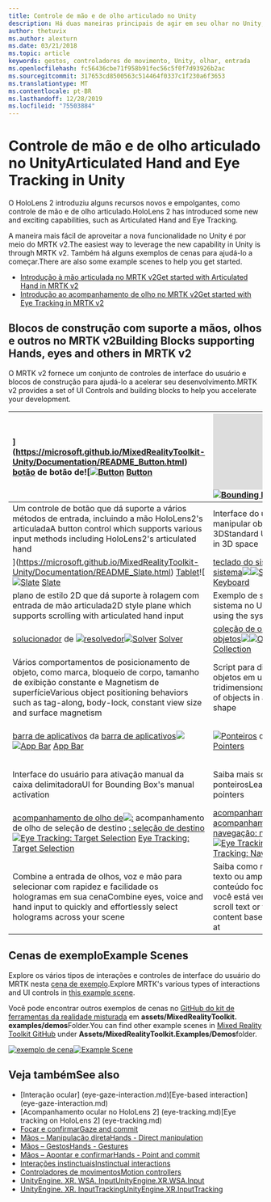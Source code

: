 ```yaml
---
title: Controle de mão e de olho articulado no Unity
description: Há duas maneiras principais de agir em seu olhar no Unity, gestos de mão e controladores de movimento.
author: thetuvix
ms.author: alexturn
ms.date: 03/21/2018
ms.topic: article
keywords: gestos, controladores de movimento, Unity, olhar, entrada
ms.openlocfilehash: fc56436cbe71f958b91fec56c5f0f7d93926b2ac
ms.sourcegitcommit: 317653cd8500563c514464f0337c1f230a6f3653
ms.translationtype: MT
ms.contentlocale: pt-BR
ms.lasthandoff: 12/28/2019
ms.locfileid: "75503884"
---
```

# <a name="articulated-hand-and-eye-tracking-in-unity"></a><span data-ttu-id="59bec-104">Controle de mão e de olho articulado no Unity</span><span class="sxs-lookup"><span data-stu-id="59bec-104">Articulated Hand and Eye Tracking in Unity</span></span>

<span data-ttu-id="59bec-105">O HoloLens 2 introduziu alguns recursos novos e empolgantes, como controle de mão e de olho articulado.</span><span class="sxs-lookup"><span data-stu-id="59bec-105">HoloLens 2 has introduced some new and exciting capabilities, such as Articulated Hand and Eye Tracking.</span></span>

<span data-ttu-id="59bec-106">A maneira mais fácil de aproveitar a nova funcionalidade no Unity é por meio do MRTK v2.</span><span class="sxs-lookup"><span data-stu-id="59bec-106">The easiest way to leverage the new capability in Unity is through MRTK v2.</span></span> <span data-ttu-id="59bec-107">Também há alguns exemplos de cenas para ajudá-lo a começar.</span><span class="sxs-lookup"><span data-stu-id="59bec-107">There are also some example scenes to help you get started.</span></span>

* [<span data-ttu-id="59bec-108">Introdução à mão articulada no MRTK v2</span><span class="sxs-lookup"><span data-stu-id="59bec-108">Get started with Articulated Hand  in MRTK v2</span></span>](https://microsoft.github.io/MixedRealityToolkit-Unity/Documentation/Input/HandTracking.html)
* [<span data-ttu-id="59bec-109">Introdução ao acompanhamento de olho no MRTK v2</span><span class="sxs-lookup"><span data-stu-id="59bec-109">Get started with Eye Tracking in MRTK v2</span></span>](https://microsoft.github.io/MixedRealityToolkit-Unity/Documentation/EyeTracking/EyeTracking_Main.html)

## <a name="building-blocks-supporting-hands-eyes-and-others-in-mrtk-v2"></a><span data-ttu-id="59bec-110">Blocos de construção com suporte a mãos, olhos e outros no MRTK v2</span><span class="sxs-lookup"><span data-stu-id="59bec-110">Building Blocks supporting Hands, eyes and others in MRTK v2</span></span>

<span data-ttu-id="59bec-111">O MRTK v2 fornece um conjunto de controles de interface do usuário e blocos de construção para ajudá-lo a acelerar seu desenvolvimento.</span><span class="sxs-lookup"><span data-stu-id="59bec-111">MRTK v2 provides a set of UI Controls and building blocks to help you accelerate your development.</span></span>

|  <span data-ttu-id="59bec-112">[](images/MRTK_Button_Main.png)](https://microsoft.github.io/MixedRealityToolkit-Unity/Documentation/README_Button.html) [botão](https://microsoft.github.io/MixedRealityToolkit-Unity/Documentation/README_Button.html) de botão de![</span><span class="sxs-lookup"><span data-stu-id="59bec-112">[![Button](images/MRTK_Button_Main.png)](https://microsoft.github.io/MixedRealityToolkit-Unity/Documentation/README_Button.html) [Button](https://microsoft.github.io/MixedRealityToolkit-Unity/Documentation/README_Button.html)</span></span> | <span data-ttu-id="59bec-113">![[caixa](https://microsoft.github.io/MixedRealityToolkit-Unity/Documentation/README_BoundingBox.html) delimitadora de [caixa delimitadora](images/MRTK_BoundingBox_Main.png)](https://microsoft.github.io/MixedRealityToolkit-Unity/Documentation/README_BoundingBox.html)</span><span class="sxs-lookup"><span data-stu-id="59bec-113">[![Bounding Box](images/MRTK_BoundingBox_Main.png)](https://microsoft.github.io/MixedRealityToolkit-Unity/Documentation/README_BoundingBox.html) [Bounding Box](https://microsoft.github.io/MixedRealityToolkit-Unity/Documentation/README_BoundingBox.html)</span></span> | <span data-ttu-id="59bec-114">[manipulador de manipulação](https://microsoft.github.io/MixedRealityToolkit-Unity/Documentation/README_ManipulationHandler.html) do [manipulador de manipulação![](images/MRTK_Manipulation_Main.png)](https://microsoft.github.io/MixedRealityToolkit-Unity/Documentation/README_ManipulationHandler.html)</span><span class="sxs-lookup"><span data-stu-id="59bec-114">[![Manipulation Handler](images/MRTK_Manipulation_Main.png)](https://microsoft.github.io/MixedRealityToolkit-Unity/Documentation/README_ManipulationHandler.html) [Manipulation Handler](https://microsoft.github.io/MixedRealityToolkit-Unity/Documentation/README_ManipulationHandler.html)</span></span> |
|:--- | :--- | :--- |
| <span data-ttu-id="59bec-115">Um controle de botão que dá suporte a vários métodos de entrada, incluindo a mão HoloLens2's articulada</span><span class="sxs-lookup"><span data-stu-id="59bec-115">A button control which supports various input methods including HoloLens2's articulated hand</span></span> | <span data-ttu-id="59bec-116">Interface do usuário padrão para manipular objetos no espaço 3D</span><span class="sxs-lookup"><span data-stu-id="59bec-116">Standard UI for manipulating objects in 3D space</span></span> | <span data-ttu-id="59bec-117">Script para manipular objetos com uma ou duas mãos</span><span class="sxs-lookup"><span data-stu-id="59bec-117">Script for manipulating objects with one or two hands</span></span> |
|  <span data-ttu-id="59bec-118">[](images/MRTK_Slate_Main.png)](https://microsoft.github.io/MixedRealityToolkit-Unity/Documentation/README_Slate.html) [Tablet](https://microsoft.github.io/MixedRealityToolkit-Unity/Documentation/README_Slate.html)![</span><span class="sxs-lookup"><span data-stu-id="59bec-118">[![Slate](images/MRTK_Slate_Main.png)](https://microsoft.github.io/MixedRealityToolkit-Unity/Documentation/README_Slate.html) [Slate](https://microsoft.github.io/MixedRealityToolkit-Unity/Documentation/README_Slate.html)</span></span> | <span data-ttu-id="59bec-119">[teclado do sistema](https://microsoft.github.io/MixedRealityToolkit-Unity/Documentation/README_SystemKeyboard.html) de [teclado do sistema![](images/MRTK_SystemKeyboard_Main.png)](https://microsoft.github.io/MixedRealityToolkit-Unity/Documentation/README_SystemKeyboard.html)</span><span class="sxs-lookup"><span data-stu-id="59bec-119">[![System Keyboard](images/MRTK_SystemKeyboard_Main.png)](https://microsoft.github.io/MixedRealityToolkit-Unity/Documentation/README_SystemKeyboard.html) [System Keyboard](https://microsoft.github.io/MixedRealityToolkit-Unity/Documentation/README_SystemKeyboard.html)</span></span> | <span data-ttu-id="59bec-120">[![Interagir](images/InteractableExamples.png)](https://microsoft.github.io/MixedRealityToolkit-Unity/Documentation/README_Interactable.html) [interagindo](https://microsoft.github.io/MixedRealityToolkit-Unity/Documentation/README_Interactable.html)</span><span class="sxs-lookup"><span data-stu-id="59bec-120">[![Interactable](images/InteractableExamples.png)](https://microsoft.github.io/MixedRealityToolkit-Unity/Documentation/README_Interactable.html) [Interactable](https://microsoft.github.io/MixedRealityToolkit-Unity/Documentation/README_Interactable.html)</span></span> |
| <span data-ttu-id="59bec-121">plano de estilo 2D que dá suporte à rolagem com entrada de mão articulada</span><span class="sxs-lookup"><span data-stu-id="59bec-121">2D style plane which supports scrolling with articulated hand input</span></span> | <span data-ttu-id="59bec-122">Exemplo de script de uso do teclado do sistema no Unity</span><span class="sxs-lookup"><span data-stu-id="59bec-122">Example script of using the system keyboard in Unity</span></span>  | <span data-ttu-id="59bec-123">Um script para tornar os objetos interagirem com os Estados visuais e o suporte a temas</span><span class="sxs-lookup"><span data-stu-id="59bec-123">A script for making objects interactable with visual states and theme support</span></span> |
|  <span data-ttu-id="59bec-124">[solucionador](https://microsoft.github.io/MixedRealityToolkit-Unity/Documentation/README_Solver.html) de [![resolvedor](images/MRTK_Solver_Main.png)](https://microsoft.github.io/MixedRealityToolkit-Unity/Documentation/README_Solver.html)</span><span class="sxs-lookup"><span data-stu-id="59bec-124">[![Solver](images/MRTK_Solver_Main.png)](https://microsoft.github.io/MixedRealityToolkit-Unity/Documentation/README_Solver.html) [Solver](https://microsoft.github.io/MixedRealityToolkit-Unity/Documentation/README_Solver.html)</span></span> | <span data-ttu-id="59bec-125">[coleção de objetos](https://microsoft.github.io/MixedRealityToolkit-Unity/Documentation/README_ManipulationHandler.html) da [coleção de objetos![](images/MRTK_ObjectCollection_Main.png)](https://microsoft.github.io/MixedRealityToolkit-Unity/Documentation/README_ManipulationHandler.html)</span><span class="sxs-lookup"><span data-stu-id="59bec-125">[![Object Collection](images/MRTK_ObjectCollection_Main.png)](https://microsoft.github.io/MixedRealityToolkit-Unity/Documentation/README_ManipulationHandler.html) [Object Collection](https://microsoft.github.io/MixedRealityToolkit-Unity/Documentation/README_ManipulationHandler.html)</span></span> | <span data-ttu-id="59bec-126">[dica](https://microsoft.github.io/MixedRealityToolkit-Unity/Documentation/README_Tooltip.html) de ferramenta de [dica de ferramenta![](images/MRTK_Tooltip_Main.png)](https://microsoft.github.io/MixedRealityToolkit-Unity/Documentation/README_Tooltip.html)</span><span class="sxs-lookup"><span data-stu-id="59bec-126">[![Tooltip](images/MRTK_Tooltip_Main.png)](https://microsoft.github.io/MixedRealityToolkit-Unity/Documentation/README_Tooltip.html) [Tooltip](https://microsoft.github.io/MixedRealityToolkit-Unity/Documentation/README_Tooltip.html)</span></span> |
| <span data-ttu-id="59bec-127">Vários comportamentos de posicionamento de objeto, como marca, bloqueio de corpo, tamanho de exibição constante e Magnetism de superfície</span><span class="sxs-lookup"><span data-stu-id="59bec-127">Various object positioning behaviors such as tag-along, body-lock, constant view size and surface magnetism</span></span> | <span data-ttu-id="59bec-128">Script para dispor uma matriz de objetos em uma forma tridimensional</span><span class="sxs-lookup"><span data-stu-id="59bec-128">Script for lay out an array of objects in a three-dimensional shape</span></span> | <span data-ttu-id="59bec-129">A interface do usuário de anotações com sistema flexível âncora/dinâmico, que pode ser usada para rotular os controladores de movimento e o objeto.</span><span class="sxs-lookup"><span data-stu-id="59bec-129">Annotation UI with flexible anchor/pivot system, which can be used for labeling motion controllers and object.</span></span> |
|  <span data-ttu-id="59bec-130">[barra de aplicativos](https://microsoft.github.io/MixedRealityToolkit-Unity/Documentation/README_AppBar.html) da [barra de aplicativos![](images/MRTK_AppBar_Main.png)](https://microsoft.github.io/MixedRealityToolkit-Unity/Documentation/README_AppBar.html)</span><span class="sxs-lookup"><span data-stu-id="59bec-130">[![App Bar](images/MRTK_AppBar_Main.png)](https://microsoft.github.io/MixedRealityToolkit-Unity/Documentation/README_AppBar.html) [App Bar](https://microsoft.github.io/MixedRealityToolkit-Unity/Documentation/README_AppBar.html)</span></span> | <span data-ttu-id="59bec-131">[![Ponteiros](images/MRTK_Pointer_Main.png)](https://microsoft.github.io/MixedRealityToolkit-Unity/Documentation/Input/Pointers.html) de [ponteiros](https://microsoft.github.io/MixedRealityToolkit-Unity/Documentation/Input/Pointers.html)</span><span class="sxs-lookup"><span data-stu-id="59bec-131">[![Pointers](images/MRTK_Pointer_Main.png)](https://microsoft.github.io/MixedRealityToolkit-Unity/Documentation/Input/Pointers.html) [Pointers](https://microsoft.github.io/MixedRealityToolkit-Unity/Documentation/Input/Pointers.html)</span></span> | <span data-ttu-id="59bec-132">[](images/MRTK_FingertipVisualization_Main.png)](https://microsoft.github.io/MixedRealityToolkit-Unity/Documentation/README_FingertipVisualization.html) [Visualização](https://microsoft.github.io/MixedRealityToolkit-Unity/Documentation/README_FingertipVisualization.html) de![de visualização de mãos</span><span class="sxs-lookup"><span data-stu-id="59bec-132">[![Fingertip Visualization](images/MRTK_FingertipVisualization_Main.png)](https://microsoft.github.io/MixedRealityToolkit-Unity/Documentation/README_FingertipVisualization.html) [Fingertip Visualization](https://microsoft.github.io/MixedRealityToolkit-Unity/Documentation/README_FingertipVisualization.html)</span></span> |
| <span data-ttu-id="59bec-133">Interface do usuário para ativação manual da caixa delimitadora</span><span class="sxs-lookup"><span data-stu-id="59bec-133">UI for Bounding Box's manual activation</span></span> | <span data-ttu-id="59bec-134">Saiba mais sobre os vários tipos de ponteiros</span><span class="sxs-lookup"><span data-stu-id="59bec-134">Learn about various types of pointers</span></span> | <span data-ttu-id="59bec-135">A unificação Visual está na ponta, o que melhora a confiança para a interação direta</span><span class="sxs-lookup"><span data-stu-id="59bec-135">Visual affordance on the fingertip, which improves the confidence for the direct interaction</span></span> |
|  <span data-ttu-id="59bec-136">[acompanhamento de olho de![:](images/mrtk_et_targetselect.png)](https://microsoft.github.io/MixedRealityToolkit-Unity/Documentation/EyeTracking/EyeTracking_TargetSelection.html) acompanhamento de olho de seleção de destino [: seleção de destino](https://microsoft.github.io/MixedRealityToolkit-Unity/Documentation/EyeTracking/EyeTracking_TargetSelection.html)</span><span class="sxs-lookup"><span data-stu-id="59bec-136">[![Eye Tracking: Target Selection](images/mrtk_et_targetselect.png)](https://microsoft.github.io/MixedRealityToolkit-Unity/Documentation/EyeTracking/EyeTracking_TargetSelection.html) [Eye Tracking: Target Selection](https://microsoft.github.io/MixedRealityToolkit-Unity/Documentation/EyeTracking/EyeTracking_TargetSelection.html)</span></span> | <span data-ttu-id="59bec-137">[acompanhamento de olho![:](images/mrtk_et_navigation.png)](https://microsoft.github.io/MixedRealityToolkit-Unity/Documentation/EyeTracking/EyeTracking_Navigation.html) [acompanhamento de olho de navegação: navegação](https://microsoft.github.io/MixedRealityToolkit-Unity/Documentation/EyeTracking/EyeTracking_Navigation.html)</span><span class="sxs-lookup"><span data-stu-id="59bec-137">[![Eye Tracking: Navigation](images/mrtk_et_navigation.png)](https://microsoft.github.io/MixedRealityToolkit-Unity/Documentation/EyeTracking/EyeTracking_Navigation.html) [Eye Tracking: Navigation](https://microsoft.github.io/MixedRealityToolkit-Unity/Documentation/EyeTracking/EyeTracking_Navigation.html)</span></span> | <span data-ttu-id="59bec-138">[acompanhamento de olho![:](images/mrtk_et_heatmaps.png)](https://microsoft.github.io/MixedRealityToolkit-Unity/Documentation/EyeTracking/EyeTracking_Visualization.html) acompanhamento de olho do mapa de calor [: mapa de calor](https://microsoft.github.io/MixedRealityToolkit-Unity/Documentation/EyeTracking/EyeTracking_Visualization.html)</span><span class="sxs-lookup"><span data-stu-id="59bec-138">[![Eye Tracking: Heat Map](images/mrtk_et_heatmaps.png)](https://microsoft.github.io/MixedRealityToolkit-Unity/Documentation/EyeTracking/EyeTracking_Visualization.html) [Eye Tracking: Heat Map](https://microsoft.github.io/MixedRealityToolkit-Unity/Documentation/EyeTracking/EyeTracking_Visualization.html)</span></span> |
| <span data-ttu-id="59bec-139">Combine a entrada de olhos, voz e mão para selecionar com rapidez e facilidade os hologramas em sua cena</span><span class="sxs-lookup"><span data-stu-id="59bec-139">Combine eyes, voice and hand input to quickly and effortlessly select holograms across your scene</span></span> | <span data-ttu-id="59bec-140">Saiba como rolar automaticamente o texto ou ampliar de forma fluente o conteúdo focado com base no que você está vendo</span><span class="sxs-lookup"><span data-stu-id="59bec-140">Learn how to auto scroll text or fluently zoom into focused content based on what you are looking at</span></span>| <span data-ttu-id="59bec-141">Exemplos de registro em log, carregamento e visualização do que os usuários estão olhando em seu aplicativo</span><span class="sxs-lookup"><span data-stu-id="59bec-141">Examples for logging, loading and visualizing what users have been looking at in your app</span></span> |

## <a name="example-scenes"></a><span data-ttu-id="59bec-142">Cenas de exemplo</span><span class="sxs-lookup"><span data-stu-id="59bec-142">Example Scenes</span></span>

<span data-ttu-id="59bec-143">Explore os vários tipos de interações e controles de interface do usuário do MRTK nesta [cena de exemplo](https://microsoft.github.io/MixedRealityToolkit-Unity/Documentation/README_HandInteractionExamples.html).</span><span class="sxs-lookup"><span data-stu-id="59bec-143">Explore MRTK's various types of interactions and UI controls in [this example scene](https://microsoft.github.io/MixedRealityToolkit-Unity/Documentation/README_HandInteractionExamples.html).</span></span>

<span data-ttu-id="59bec-144">Você pode encontrar outros exemplos de cenas no [GitHub do kit de ferramentas da realidade misturada](https://github.com/Microsoft/MixedRealityToolkit-Unity) em **assets/MixedRealityToolkit. examples/demos**Folder.</span><span class="sxs-lookup"><span data-stu-id="59bec-144">You can find  other example scenes in [Mixed Reality Toolkit GitHub](https://github.com/Microsoft/MixedRealityToolkit-Unity) under **Assets/MixedRealityToolkit.Examples/Demos**folder.</span></span>

<span data-ttu-id="59bec-145">[![exemplo de cena](images/MRTK_Examples.png)](https://microsoft.github.io/MixedRealityToolkit-Unity/Documentation/README_HandInteractionExamples.html)</span><span class="sxs-lookup"><span data-stu-id="59bec-145">[![Example Scene](images/MRTK_Examples.png)](https://microsoft.github.io/MixedRealityToolkit-Unity/Documentation/README_HandInteractionExamples.html)</span></span>

## <a name="see-also"></a><span data-ttu-id="59bec-146">Veja também</span><span class="sxs-lookup"><span data-stu-id="59bec-146">See also</span></span>

* <span data-ttu-id="59bec-147">[Interação ocular] (eye-gaze-interaction.md)</span><span class="sxs-lookup"><span data-stu-id="59bec-147">[Eye-based interaction] (eye-gaze-interaction.md)</span></span>
* <span data-ttu-id="59bec-148">[Acompanhamento ocular no HoloLens 2] (eye-tracking.md)</span><span class="sxs-lookup"><span data-stu-id="59bec-148">[Eye tracking on HoloLens 2] (eye-tracking.md)</span></span>
* [<span data-ttu-id="59bec-149">Focar e confirmar</span><span class="sxs-lookup"><span data-stu-id="59bec-149">Gaze and commit</span></span>](gaze-and-commit.md)
* [<span data-ttu-id="59bec-150">Mãos – Manipulação direta</span><span class="sxs-lookup"><span data-stu-id="59bec-150">Hands - Direct manipulation</span></span>](direct-manipulation.md)
* [<span data-ttu-id="59bec-151">Mãos – Gestos</span><span class="sxs-lookup"><span data-stu-id="59bec-151">Hands - Gestures</span></span>](gaze-and-commit.md#composite-gestures)
* [<span data-ttu-id="59bec-152">Mãos – Apontar e confirmar</span><span class="sxs-lookup"><span data-stu-id="59bec-152">Hands - Point and commit</span></span>](point-and-commit.md)
* [<span data-ttu-id="59bec-153">Interações instinctuais</span><span class="sxs-lookup"><span data-stu-id="59bec-153">Instinctual interactions</span></span>](interaction-fundamentals.md)
* [<span data-ttu-id="59bec-154">Controladores de movimentos</span><span class="sxs-lookup"><span data-stu-id="59bec-154">Motion controllers</span></span>](motion-controllers.md)
* [<span data-ttu-id="59bec-155">UnityEngine. XR. WSA. Input</span><span class="sxs-lookup"><span data-stu-id="59bec-155">UnityEngine.XR.WSA.Input</span></span>](https://docs.unity3d.com/ScriptReference/XR.WSA.Input.InteractionManager.html)
* [<span data-ttu-id="59bec-156">UnityEngine. XR. InputTracking</span><span class="sxs-lookup"><span data-stu-id="59bec-156">UnityEngine.XR.InputTracking</span></span>](https://docs.unity3d.com/ScriptReference/XR.InputTracking.html)
